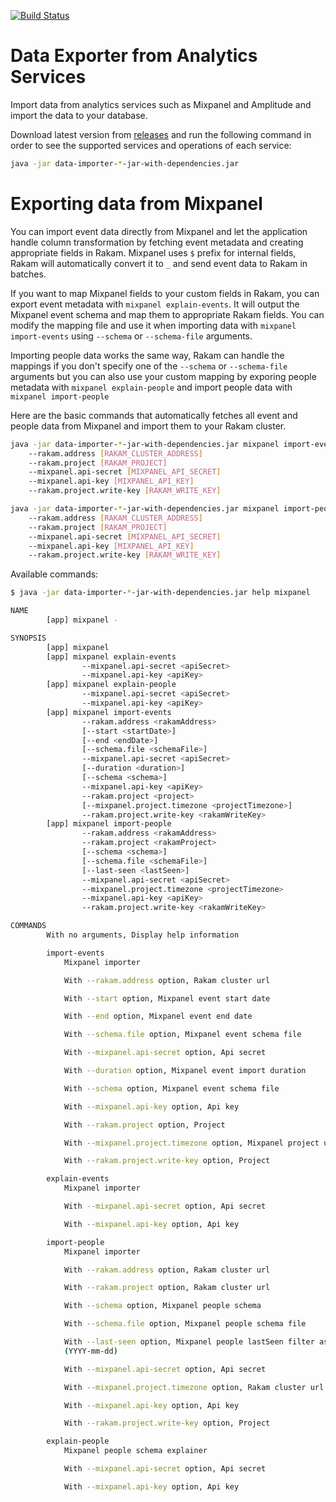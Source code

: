 [![Build Status](https://travis-ci.org/buremba/rakam-data-importer.svg?branch=master)](https://travis-ci.org/buremba/rakam-data-importer)

# Data Exporter from Analytics Services
Import data from analytics services such as Mixpanel and Amplitude and import the data to your database.

Download latest version from [releases](https://github.com/buremba/rakam-data-importer/releases) and run the following command in order to see the supported services and operations of each service:

```bash
java -jar data-importer-*-jar-with-dependencies.jar 
```

# Exporting data from Mixpanel

You can import event data directly from Mixpanel and let the application handle column transformation by fetching event metadata and 
creating appropriate fields in Rakam.
Mixpanel uses `$` prefix for internal fields, Rakam will automatically convert it to `_` and send event data to Rakam in batches.

If you want to map Mixpanel fields to your custom fields in Rakam, you can export event metadata with `mixpanel explain-events`.
It will output the Mixpanel event schema and map them to appropriate Rakam fields. You can modify the mapping file and 
use it when importing data with `mixpanel import-events` using `--schema` or `--schema-file` arguments.

Importing people data works the same way, Rakam can handle the mappings if you don't specify one of the `--schema` or `--schema-file` arguments
but you can also use your custom mapping by exporing people metadata with `mixpanel explain-people` and import people data with `mixpanel import-people`

Here are the basic commands that automatically fetches all event and people data from Mixpanel and import them to your Rakam cluster.

```bash
java -jar data-importer-*-jar-with-dependencies.jar mixpanel import-events
    --rakam.address [RAKAM_CLUSTER_ADDRESS]
    --rakam.project [RAKAM_PROJECT]
    --mixpanel.api-secret [MIXPANEL_API_SECRET]
    --mixpanel.api-key [MIXPANEL_API_KEY]
    --rakam.project.write-key [RAKAM_WRITE_KEY]
```

```bash
java -jar data-importer-*-jar-with-dependencies.jar mixpanel import-people
    --rakam.address [RAKAM_CLUSTER_ADDRESS]
    --rakam.project [RAKAM_PROJECT]
    --mixpanel.api-secret [MIXPANEL_API_SECRET]
    --mixpanel.api-key [MIXPANEL_API_KEY]
    --rakam.project.write-key [RAKAM_WRITE_KEY]
```

Available commands:

```bash
$ java -jar data-importer-*-jar-with-dependencies.jar help mixpanel

NAME
        [app] mixpanel -

SYNOPSIS
        [app] mixpanel
        [app] mixpanel explain-events
                --mixpanel.api-secret <apiSecret>
                --mixpanel.api-key <apiKey>
        [app] mixpanel explain-people 
                --mixpanel.api-secret <apiSecret>
                --mixpanel.api-key <apiKey>
        [app] mixpanel import-events 
                --rakam.address <rakamAddress>
                [--start <startDate>]
                [--end <endDate>]
                [--schema.file <schemaFile>]
                --mixpanel.api-secret <apiSecret>
                [--duration <duration>]
                [--schema <schema>] 
                --mixpanel.api-key <apiKey>
                --rakam.project <project>
                [--mixpanel.project.timezone <projectTimezone>]
                --rakam.project.write-key <rakamWriteKey>
        [app] mixpanel import-people 
                --rakam.address <rakamAddress>
                --rakam.project <rakamProject>
                [--schema <schema>]
                [--schema.file <schemaFile>] 
                [--last-seen <lastSeen>]
                --mixpanel.api-secret <apiSecret>
                --mixpanel.project.timezone <projectTimezone>
                --mixpanel.api-key <apiKey> 
                --rakam.project.write-key <rakamWriteKey>

COMMANDS
        With no arguments, Display help information

        import-events
            Mixpanel importer

            With --rakam.address option, Rakam cluster url

            With --start option, Mixpanel event start date

            With --end option, Mixpanel event end date

            With --schema.file option, Mixpanel event schema file

            With --mixpanel.api-secret option, Api secret

            With --duration option, Mixpanel event import duration

            With --schema option, Mixpanel event schema file

            With --mixpanel.api-key option, Api key

            With --rakam.project option, Project

            With --mixpanel.project.timezone option, Mixpanel project utc.

            With --rakam.project.write-key option, Project

        explain-events
            Mixpanel importer

            With --mixpanel.api-secret option, Api secret

            With --mixpanel.api-key option, Api key

        import-people
            Mixpanel importer

            With --rakam.address option, Rakam cluster url

            With --rakam.project option, Rakam cluster url

            With --schema option, Mixpanel people schema

            With --schema.file option, Mixpanel people schema file

            With --last-seen option, Mixpanel people lastSeen filter as date
            (YYYY-mm-dd)

            With --mixpanel.api-secret option, Api secret

            With --mixpanel.project.timezone option, Rakam cluster url

            With --mixpanel.api-key option, Api key

            With --rakam.project.write-key option, Project

        explain-people
            Mixpanel people schema explainer

            With --mixpanel.api-secret option, Api secret

            With --mixpanel.api-key option, Api key
```
